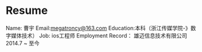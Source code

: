 # Resume
Name: 曹宇
Email:megatroncy@163.com
Education:本科（浙江传媒学院-》数字媒体技术）
Job: ios工程师
Employment Record： 雄迈信息技术有限公司 2014.7 ~ 至今
